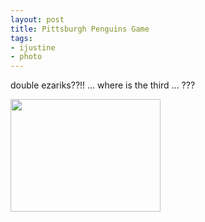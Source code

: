 ```yaml
--- 
layout: post
title: Pittsburgh Penguins Game
tags: 
- ijustine
- photo
---
```

double ezariks??!! ... where is the third ... ???

<a href="http://www.flickr.com/photos/ijustine/3485405184/" title="Pittsburgh Penguins Game" class="image">
<img src="http://farm4.static.flickr.com/3298/3485405184_23085a2595_m.jpg" width="240" height="180" />
</a>

